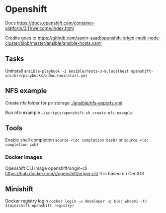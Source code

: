 
# Openshift

Docs <https://docs.openshift.com/container-platform/3.11/welcome/index.html>

Credits goes to <https://github.com/samir-saad/openshift-origin-multi-node-cluster/blob/master/ansible/ansible-hosts.yaml>

## Tasks

Uninstall `ansible-playbook -i ansible/hosts-3-9.localhost openshift-ansible/playbooks/adhoc/uninstall.yml`

## NFS example

Create nfs folder for pv storage [./ansible/nfs-exports.yml](./ansible/nfs-exports.yml)

Run nfs-example `./scripts/openshift.sh create-nfs-example`

## Tools

Enable shell completion `source <(oc completion bash)` or `source <(oc completion zsh)`

### Docker images

Openshift CLI image openshift/origin-cli <https://hub.docker.com/r/openshift/origin-cli/> It is based on CentOS

## Minishift

Docker registry login `docker login -u developer -p $(oc whoami -t) $(minishift openshift registry)`